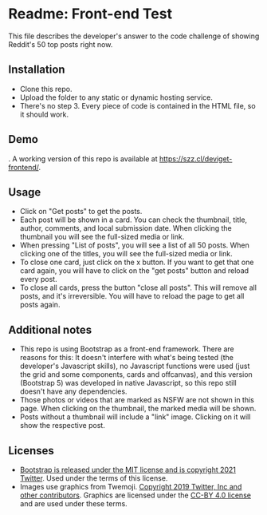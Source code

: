 # Readme: Front-end Test

This file describes the developer's answer to the code challenge of showing Reddit's 50 top posts right now.

## Installation

- Clone this repo.
- Upload the folder to any static or dynamic hosting service.
- There's no step 3. Every piece of code is contained in the HTML file, so it should work.

## Demo
.
A working version of this repo is available at https://szz.cl/deviget-frontend/.

## Usage

- Click on "Get posts" to get the posts.
- Each post will be shown in a card. You can check the thumbnail, title, author, comments, and local submission date. When clicking the thumbnail you will see the full-sized media or link.
- When pressing "List of posts", you will see a list of all 50 posts. When clicking one of the titles, you will see the full-sized media or link.
- To close one card, just click on the x button. If you want to get that one card again, you will have to click on the "get posts" button and reload every post.
- To close all cards, press the button "close all posts". This will remove all posts, and it's irreversible. You will have to reload the page to get all posts again.

## Additional notes

- This repo is using Bootstrap as a front-end framework. There are reasons for this: It doesn't interfere with what's being tested (the developer's Javascript skills), no Javascript functions were used (just the grid and some components, cards and offcanvas), and this version (Bootstrap 5) was developed in native Javascript, so this repo still doesn't have any dependencies.
- Those photos or videos that are marked as NSFW are not shown in this page. When clicking on the thumbnail, the marked media will be shown.
- Posts without a thumbnail will include a "link" image. Clicking on it will show the respective post.

## Licenses

- [Bootstrap is released under the MIT license and is copyright 2021 Twitter](https://getbootstrap.com/docs/5.0/about/license/). Used under the terms of this license.
- Images use graphics from Twemoji. [Copyright 2019 Twitter, Inc and other contributors](https://github.com/twitter/twemoji). Graphics are licensed under the [CC-BY 4.0 license](https://creativecommons.org/licenses/by/4.0/) and are used under these terms.
